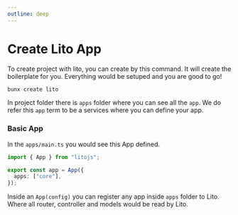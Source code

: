 ```yaml
---
outline: deep
---
```


# Create Lito App

To create project with lito, you can create by this command. It will create the boilerplate for you. Everything would be setuped and you are good to go!

```bash
bunx create lito
```

In project folder there is `apps` folder where you can see all the `app`. We do refer this `app` term to be a services where you can define your app.

### Basic App

In the `apps/main.ts` you would see this App defined.

```ts
import { App } from "litojs";

export const app = App({
  apps: ["core"],
});
```

Inside an `App(config)` you can register any app inside `apps` folder to Lito. Where all router, controller and models would be read by Lito.
